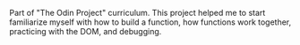 Part of "The Odin Project" curriculum. This project helped me to start familiarize myself with how to build a function, how functions work together, practicing with the DOM, and debugging. 